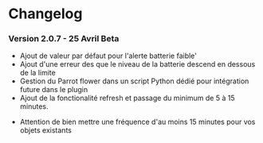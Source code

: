 # Changelog

### Version 2.0.7 - 25 Avril Beta
* Ajout de valeur par défaut pour l'alerte batterie faible'
* Ajout d'une erreur des que le niveau de la batterie descend en dessous de la limite
* Gestion du Parrot flower dans un script Python dédié pour intégration future dans le plugin
* Ajout de la fonctionalité refresh et passage du minimum de 5 à 15 minutes.
 - Attention de bien mettre une fréquence d'au moins 15 minutes pour vos objets existants